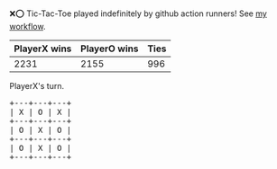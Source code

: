 :x::o: Tic-Tac-Toe played indefinitely by github action runners! See [my workflow](.github/workflows/play.yaml).

|PlayerX wins|PlayerO wins|Ties|
|-|-|-|
|2231|2155|996|

PlayerX's turn.

<pre>
+---+---+---+
| X | O | X |
+---+---+---+
| O | X | O |
+---+---+---+
| O | X | O |
+---+---+---+
</pre>